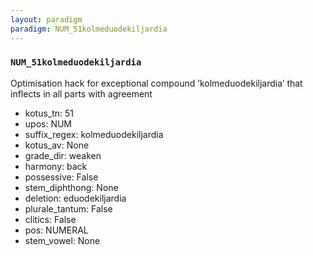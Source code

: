 ```yaml
---
layout: paradigm
paradigm: NUM_51kolmeduodekiljardia
---
```

### ` NUM_51kolmeduodekiljardia `

Optimisation hack for exceptional compound ’kolmeduodekiljardia’ that inflects in all parts with agreement
* kotus_tn: 51
* upos: NUM
* suffix_regex: kolmeduodekiljardia
* kotus_av: None
* grade_dir: weaken
* harmony: back
* possessive: False
* stem_diphthong: None
* deletion: eduodekiljardia
* plurale_tantum: False
* clitics: False
* pos: NUMERAL
* stem_vowel: None
